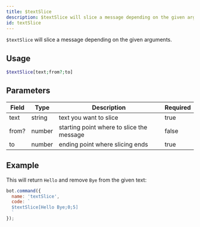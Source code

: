 ```yaml
---
title: $textSlice 
description: $textSlice will slice a message depending on the given arguments.
id: textSlice
---
```


`$textSlice` will slice a message depending on the given arguments.

## Usage

```php
$textSlice[text;from?;to]
```

## Parameters 


| Field | Type   | Description                               | Required |
| ----- | ------ | ----------------------------------------- | -------- |
| text  | string | text you want to slice                    | true      |
| from? | number | starting point where to slice the message | false       |
| to    | number | ending point where slicing ends           | true      |


## Example

This will return `Hello` and remove `Bye` from the given text:

```javascript
bot.command({
  name: 'textSlice',
  code: `
  $textSlice[Hello Bye;0;5]
  `
});
```